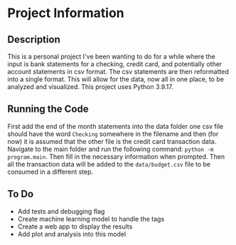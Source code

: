 # Project Information

## Description

This is a personal project I've been wanting to do for a while where the input is bank statements for a checking, credit card, and potentially other account statements in csv format. The csv statements are then reformatted into a single format. This will allow for the data, now all in one place, to be analyzed and visualized. This project uses Python 3.9.17.

## Running the Code

First add the end of the month statements into the data folder one csv file should have the word `Checking` somewhere in the filename and then (for now) it is assumed that the other file is the credit card transaction data. Navigate to the main folder and run the following command: `python -m program.main`. Then fill in the necessary information when prompted. Then all the transaction data will be added to the `data/budget.csv` file to be consumed in a different step.


## To Do

-   Add tests and debugging flag
-   Create machine learning model to handle the tags
-   Create a web app to display the results
-   Add plot and analysis into this model
